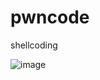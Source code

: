 # pwncode
shellcoding 

![image](https://user-images.githubusercontent.com/25504458/124901325-866ee080-dfff-11eb-97f9-ef52dc793da0.png)
